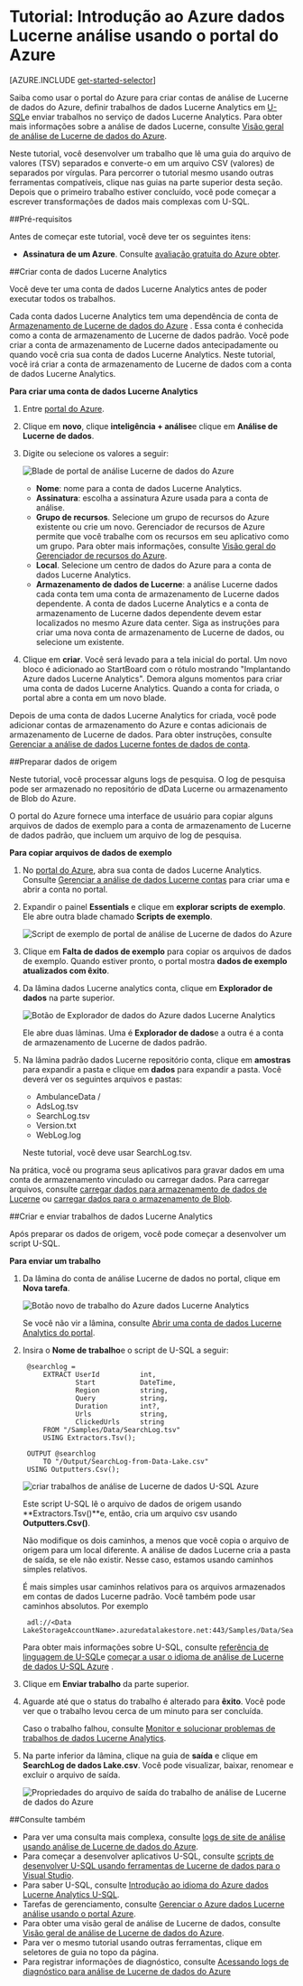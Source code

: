 <properties 
   pageTitle="Introdução ao Azure dados Lucerne análise usando o portal Azure | Azure" 
   description="Saiba como usar o portal do Azure para criar uma conta de análise de Lucerne de dados, criar um trabalho de dados Lucerne análise usando U-SQL e enviar o trabalho. " 
   services="data-lake-analytics" 
   documentationCenter="" 
   authors="edmacauley" 
   manager="jhubbard" 
   editor="cgronlun"/>
 
<tags
   ms.service="data-lake-analytics"
   ms.devlang="na"
   ms.topic="hero-article"
   ms.tgt_pltfrm="na"
   ms.workload="big-data" 
   ms.date="10/06/2016"
   ms.author="edmaca"/>

# <a name="tutorial-get-started-with-azure-data-lake-analytics-using-azure-portal"></a>Tutorial: Introdução ao Azure dados Lucerne análise usando o portal do Azure

[AZURE.INCLUDE [get-started-selector](../../includes/data-lake-analytics-selector-get-started.md)]

Saiba como usar o portal do Azure para criar contas de análise de Lucerne de dados do Azure, definir trabalhos de dados Lucerne Analytics em [U-SQL](data-lake-analytics-u-sql-get-started.md)e enviar trabalhos no serviço de dados Lucerne Analytics. Para obter mais informações sobre a análise de dados Lucerne, consulte [Visão geral de análise de Lucerne de dados do Azure](data-lake-analytics-overview.md).

Neste tutorial, você desenvolver um trabalho que lê uma guia do arquivo de valores (TSV) separados e converte-o em um arquivo CSV (valores) de separados por vírgulas. Para percorrer o tutorial mesmo usando outras ferramentas compatíveis, clique nas guias na parte superior desta seção. Depois que o primeiro trabalho estiver concluído, você pode começar a escrever transformações de dados mais complexas com U-SQL.

##<a name="prerequisites"></a>Pré-requisitos

Antes de começar este tutorial, você deve ter os seguintes itens:

- **Assinatura de um Azure**. Consulte [avaliação gratuita do Azure obter](https://azure.microsoft.com/pricing/free-trial/).

##<a name="create-data-lake-analytics-account"></a>Criar conta de dados Lucerne Analytics

Você deve ter uma conta de dados Lucerne Analytics antes de poder executar todos os trabalhos.

Cada conta dados Lucerne Analytics tem uma dependência de conta de [Armazenamento de Lucerne de dados do Azure]() .  Essa conta é conhecida como a conta de armazenamento de Lucerne de dados padrão.  Você pode criar a conta de armazenamento de Lucerne dados antecipadamente ou quando você cria sua conta de dados Lucerne Analytics. Neste tutorial, você irá criar a conta de armazenamento de Lucerne de dados com a conta de dados Lucerne Analytics.

**Para criar uma conta de dados Lucerne Analytics**

1. Entre [portal do Azure](https://portal.azure.com).
2. Clique em **novo**, clique **inteligência + análise**e clique em **Análise de Lucerne de dados**.
3. Digite ou selecione os valores a seguir:

    ![Blade de portal de análise Lucerne de dados do Azure](./media/data-lake-analytics-get-started-portal/data-lake-analytics-portal-create-adla.png)

    - **Nome**: nome para a conta de dados Lucerne Analytics.
    - **Assinatura**: escolha a assinatura Azure usada para a conta de análise.
    - **Grupo de recursos**. Selecione um grupo de recursos do Azure existente ou crie um novo. Gerenciador de recursos de Azure permite que você trabalhe com os recursos em seu aplicativo como um grupo. Para obter mais informações, consulte [Visão geral do Gerenciador de recursos do Azure](resource-group-overview.md). 
    - **Local**. Selecione um centro de dados do Azure para a conta de dados Lucerne Analytics. 
    - **Armazenamento de dados de Lucerne**: a análise Lucerne dados cada conta tem uma conta de armazenamento de Lucerne dados dependente. A conta de dados Lucerne Analytics e a conta de armazenamento de Lucerne dados dependente devem estar localizados no mesmo Azure data center. Siga as instruções para criar uma nova conta de armazenamento de Lucerne de dados, ou selecione um existente.

8. Clique em **criar**. Você será levado para a tela inicial do portal. Um novo bloco é adicionado ao StartBoard com o rótulo mostrando "Implantando Azure dados Lucerne Analytics". Demora alguns momentos para criar uma conta de dados Lucerne Analytics. Quando a conta for criada, o portal abre a conta em um novo blade.

Depois de uma conta de dados Lucerne Analytics for criada, você pode adicionar contas de armazenamento do Azure e contas adicionais de armazenamento de Lucerne de dados. Para obter instruções, consulte [Gerenciar a análise de dados Lucerne fontes de dados de conta](data-lake-analytics-manage-use-portal.md#manage-account-data-sources).

##<a name="prepare-source-data"></a>Preparar dados de origem

Neste tutorial, você processar alguns logs de pesquisa.  O log de pesquisa pode ser armazenado no repositório de dData Lucerne ou armazenamento de Blob do Azure. 

O portal do Azure fornece uma interface de usuário para copiar alguns arquivos de dados de exemplo para a conta de armazenamento de Lucerne de dados padrão, que incluem um arquivo de log de pesquisa.

**Para copiar arquivos de dados de exemplo**

1. No [portal do Azure](https://portal.azure.com), abra sua conta de dados Lucerne Analytics.  Consulte [Gerenciar a análise de dados Lucerne contas](data-lake-analytics-get-started-portal.md#manage-accounts) para criar uma e abrir a conta no portal.
3. Expandir o painel **Essentials** e clique em **explorar scripts de exemplo**. Ele abre outra blade chamado **Scripts de exemplo**.

    ![Script de exemplo de portal de análise de Lucerne de dados do Azure](./media/data-lake-analytics-get-started-portal/data-lake-analytics-portal-sample-scripts.png)

4. Clique em **Falta de dados de exemplo** para copiar os arquivos de dados de exemplo. Quando estiver pronto, o portal mostra **dados de exemplo atualizados com êxito**.
7. Da lâmina dados Lucerne analytics conta, clique em **Explorador de dados** na parte superior. 

    ![Botão de Explorador de dados do Azure dados Lucerne Analytics](./media/data-lake-analytics-get-started-portal/data-lake-analytics-data-explorer-button.png)

    Ele abre duas lâminas. Uma é **Explorador de dados**e a outra é a conta de armazenamento de Lucerne de dados padrão.
8. Na lâmina padrão dados Lucerne repositório conta, clique em **amostras** para expandir a pasta e clique em **dados** para expandir a pasta. Você deverá ver os seguintes arquivos e pastas:

    - AmbulanceData /
    - AdsLog.tsv
    - SearchLog.tsv
    - Version.txt
    - WebLog.log
    
    Neste tutorial, você deve usar SearchLog.tsv.

Na prática, você ou programa seus aplicativos para gravar dados em uma conta de armazenamento vinculado ou carregar dados. Para carregar arquivos, consulte [carregar dados para armazenamento de dados de Lucerne](data-lake-analytics-manage-use-portal.md#upload-data-to-adls) ou [carregar dados para o armazenamento de Blob](data-lake-analytics-manage-use-portal.md#upload-data-to-wasb).

##<a name="create-and-submit-data-lake-analytics-jobs"></a>Criar e enviar trabalhos de dados Lucerne Analytics

Após preparar os dados de origem, você pode começar a desenvolver um script U-SQL.  

**Para enviar um trabalho**

1. Da lâmina do conta de análise Lucerne de dados no portal, clique em **Nova tarefa**. 

    ![Botão novo de trabalho do Azure dados Lucerne Analytics](./media/data-lake-analytics-get-started-portal/data-lake-analytics-new-job-button.png)

    Se você não vir a lâmina, consulte [Abrir uma conta de dados Lucerne Analytics do portal](data-lake-analytics-manage-use-portal.md#access-adla-account).
2. Insira o **Nome de trabalho**e o script de U-SQL a seguir:

        @searchlog =
            EXTRACT UserId          int,
                    Start           DateTime,
                    Region          string,
                    Query           string,
                    Duration        int?,
                    Urls            string,
                    ClickedUrls     string
            FROM "/Samples/Data/SearchLog.tsv"
            USING Extractors.Tsv();
        
        OUTPUT @searchlog   
            TO "/Output/SearchLog-from-Data-Lake.csv"
        USING Outputters.Csv();

    ![criar trabalhos de análise de Lucerne de dados U-SQL Azure](./media/data-lake-analytics-get-started-portal/data-lake-analytics-new-job.png)

    Este script U-SQL lê o arquivo de dados de origem usando **Extractors.Tsv()**e, então, cria um arquivo csv usando **Outputters.Csv()**. 
    
    Não modifique os dois caminhos, a menos que você copia o arquivo de origem para um local diferente.  A análise de dados Lucerne cria a pasta de saída, se ele não existir.  Nesse caso, estamos usando caminhos simples relativos.  
    
    É mais simples usar caminhos relativos para os arquivos armazenados em contas de dados Lucerne padrão. Você também pode usar caminhos absolutos.  Por exemplo 
    
        adl://<Data LakeStorageAccountName>.azuredatalakestore.net:443/Samples/Data/SearchLog.tsv
      

    Para obter mais informações sobre U-SQL, consulte [referência de linguagem de U-SQL](http://go.microsoft.com/fwlink/?LinkId=691348)e [começar a usar o idioma de análise de Lucerne de dados U-SQL Azure](data-lake-analytics-u-sql-get-started.md) .
     
3. Clique em **Enviar trabalho** da parte superior.   
4. Aguarde até que o status do trabalho é alterado para **êxito**. Você pode ver que o trabalho levou cerca de um minuto para ser concluída.
    
    Caso o trabalho falhou, consulte [Monitor e solucionar problemas de trabalhos de dados Lucerne Analytics](data-lake-analytics-monitor-and-troubleshoot-jobs-tutorial.md).

5. Na parte inferior da lâmina, clique na guia de **saída** e clique em **SearchLog de dados Lake.csv**. Você pode visualizar, baixar, renomear e excluir o arquivo de saída.

    ![Propriedades do arquivo de saída do trabalho de análise de Lucerne de dados do Azure](./media/data-lake-analytics-get-started-portal/data-lake-analytics-output-file-properties.png)


##<a name="see-also"></a>Consulte também

- Para ver uma consulta mais complexa, consulte [logs de site de análise usando análise de Lucerne de dados do Azure](data-lake-analytics-analyze-weblogs.md).
- Para começar a desenvolver aplicativos U-SQL, consulte [scripts de desenvolver U-SQL usando ferramentas de Lucerne de dados para o Visual Studio](data-lake-analytics-data-lake-tools-get-started.md).
- Para saber U-SQL, consulte [Introdução ao idioma do Azure dados Lucerne Analytics U-SQL](data-lake-analytics-u-sql-get-started.md).
- Tarefas de gerenciamento, consulte [Gerenciar o Azure dados Lucerne análise usando o portal Azure](data-lake-analytics-manage-use-portal.md).
- Para obter uma visão geral de análise de Lucerne de dados, consulte [Visão geral de análise de Lucerne de dados do Azure](data-lake-analytics-overview.md).
- Para ver o mesmo tutorial usando outras ferramentas, clique em seletores de guia no topo da página.
- Para registrar informações de diagnóstico, consulte [Acessando logs de diagnóstico para análise de Lucerne de dados do Azure](data-lake-analytics-diagnostic-logs.md)
